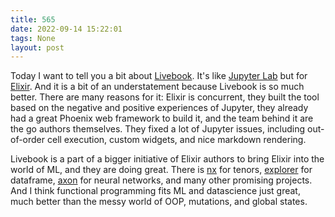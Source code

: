 ```yaml
---
title: 565
date: 2022-09-14 15:22:01
tags: None
layout: post
---
```


Today I want to tell you a bit about [Livebook](https://livebook.dev/). It's like [Jupyter Lab](https://jupyter.org/) but for [Elixir](https://t.me/itgram_channel/521). And it is a bit of an understatement because Livebook is so much better. There are many reasons for it: Elixir is concurrent, they built the tool based on the negative and positive experiences of Jupyter, they already had a great Phoenix web framework to build it, and the team behind it are the go authors themselves. They fixed a lot of Jupyter issues, including out-of-order cell execution, custom widgets, and nice markdown rendering. 

Livebook is a part of a bigger initiative of Elixir authors to bring Elixir into the world of ML, and they are doing great. There is [nx](https://github.com/elixir-nx/nx) for tenors, [explorer](https://github.com/elixir-nx/explorer) for dataframe, [axon](https://github.com/elixir-nx/axon) for neural networks, and many other promising projects. And I think functional programming fits ML and datascience just great, much better than the messy world of OOP, mutations, and global states.
